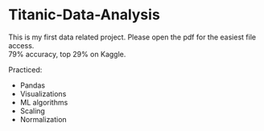 # Titanic-Data-Analysis

This is my first data related project. Please open the pdf for the easiest file access.  
79% accuracy, top 29% on Kaggle.

Practiced:
- Pandas
- Visualizations
- ML algorithms
- Scaling
- Normalization
